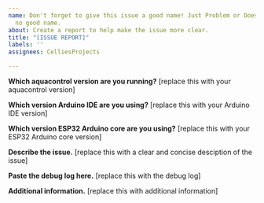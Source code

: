 ```yaml
---
name: Don't forget to give this issue a good name! Just Problem or Doesn't work is
  no good name.
about: Create a report to help make the issue more clear.
title: "[ISSUE REPORT]"
labels: ''
assignees: CelliesProjects

---
```


**Which aquacontrol version are you running?**
[replace this with your aquacontrol version]

**Which version Arduino IDE are you using?**
[replace this with your Arduino IDE version]

**Which version ESP32 Arduino core are you using?**
[replace this with your ESP32 Arduino core version]

**Describe the issue.**
[replace this with a clear and concise desciption of the issue]

**Paste the debug log here.**
[replace this with the debug log]

**Additional information.**
[replace this with additional information]
